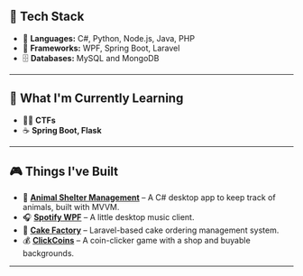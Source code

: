 ## 🧠 Tech Stack

- 🔧 **Languages:** C#, Python, Node.js, Java, PHP
- 🧱 **Frameworks:** WPF, Spring Boot, Laravel
- 🗄️ **Databases:** MySQL and MongoDB

---

## 🎯 What I'm Currently Learning

- 🕵️‍♂️ **CTFs**
- ☕ **Spring Boot, Flask**

---

## 🎮 Things I've Built

- 🐾 [**Animal Shelter Management**](https://github.com/kicsiffelho/animalsheltermgmt) – A C# desktop app to keep track of animals, built with MVVM.
- 🎧 [**Spotify WPF**](https://github.com/kicsiffelho/spotifywpf) – A little desktop music client.
- 🍰 [**Cake Factory**](https://github.com/kicsiffelho/cake_factory) – Laravel-based cake ordering management system.
- 💰 [**ClickCoins**](https://github.com/kicsiffelho/clickcoins) – A coin-clicker game with a shop and buyable backgrounds.

---

<!-- I have absolutely no desire to reinvent login systems ever again.  
Big shoutout to Auth0, Clerk, Firebase Auth — you make that someone else’s problem. 🙏 -->
